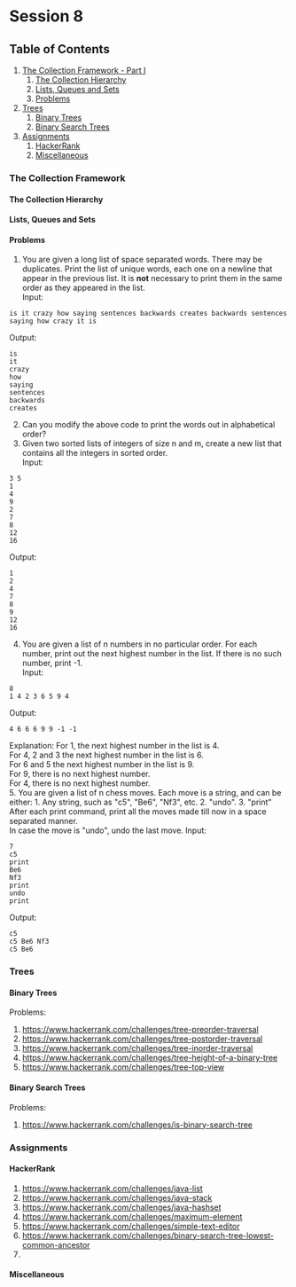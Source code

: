 # Session 8

## Table of Contents
1. [The Collection Framework - Part I](#cfw)
    1. [The Collection Hierarchy](#hierarchy)
    2. [Lists, Queues and Sets](#list-queue-set)
    3. [Problems](#cfw-problems)
2. [Trees](#trees)
    1. [Binary Trees](#binary-trees)
    2. [Binary Search Trees](#bst)
3. [Assignments](#assignments)
    1. [HackerRank](#hackerrank)
    2. [Miscellaneous](#miscellaneous)

### <a name="cfw"></a>The Collection Framework

#### <a name="hierarchy"></a>The Collection Hierarchy

#### <a name="list-queue-set"></a>Lists, Queues and Sets

#### <a name="cfw-problems"></a>Problems

1. You are given a long list of space separated words. There may be duplicates. Print the list of unique words, each one on a newline that appear in the previous list. It is **not** necessary to print them in the same order as they appeared in the list.  
Input:
```
is it crazy how saying sentences backwards creates backwards sentences saying how crazy it is
```
Output:
```
is
it
crazy
how
saying
sentences
backwards
creates
```
2. Can you modify the above code to print the words out in alphabetical order?
3. Given two sorted lists of integers of size n and m, create a new list that contains all the integers in sorted order.  
Input:  
```
3 5
1
4
9
2
7
8
12
16
```
Output:  
```
1
2
4
7
8
9
12
16
```
4. You are given a list of n numbers in no particular order. For each number, print out the next highest number in the list. If there is no such number, print -1.  
Input:  
```
8
1 4 2 3 6 5 9 4
```
Output:  
```
4 6 6 6 9 9 -1 -1
```
Explanation:
For 1, the next highest number in the list is 4.  
For 4, 2 and 3 the next highest number in the list is 6.  
For 6 and 5 the next highest number in the list is 9.  
For 9, there is no next highest number.  
For 4, there is no next highest number.  
5. You are given a list of n chess moves. Each move is a string, and can be either:
    1. Any string, such as "c5", "Be6", "Nf3", etc.
    2. "undo".
    3. "print"  
After each print command, print all the moves made till now in a space separated manner.  
In case the move is "undo", undo the last move.
Input:  
```
7
c5
print
Be6
Nf3
print
undo
print
```
Output:
```
c5
c5 Be6 Nf3
c5 Be6
```


### <a name="trees"></a>Trees

#### <a name="binary-trees"></a>Binary Trees

Problems:
1. https://www.hackerrank.com/challenges/tree-preorder-traversal
2. https://www.hackerrank.com/challenges/tree-postorder-traversal
3. https://www.hackerrank.com/challenges/tree-inorder-traversal
4. https://www.hackerrank.com/challenges/tree-height-of-a-binary-tree
5. https://www.hackerrank.com/challenges/tree-top-view

#### <a name="bst"></a>Binary Search Trees

Problems:
1. https://www.hackerrank.com/challenges/is-binary-search-tree

### <a name="assignments"></a>Assignments

#### <a name="hackerrank"></a>HackerRank
1. https://www.hackerrank.com/challenges/java-list
2. https://www.hackerrank.com/challenges/java-stack
3. https://www.hackerrank.com/challenges/java-hashset
4. https://www.hackerrank.com/challenges/maximum-element
5. https://www.hackerrank.com/challenges/simple-text-editor
6. https://www.hackerrank.com/challenges/binary-search-tree-lowest-common-ancestor
7.
#### <a name="miscellaneous"></a>Miscellaneous
